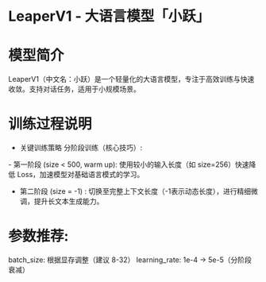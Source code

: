 # LeaperV1 - 大语言模型「小跃」

# 模型简介
LeaperV1​（中文名：小跃）是一个轻量化的大语言模型，专注于高效训练与快速收敛。支持对话任务，适用于小规模场景。

# 训练过程说明
- 关键训练策略
  ​分阶段训练​（核心技巧）:

​- 第一阶段 (size < 500, warm up):
  使用较小的输入长度（如 size=256）快速降低 Loss，加速模型对基础语言模式的学习。
- ​第二阶段 (size = -1) :
  切换至完整上下文长度（-1表示动态长度），进行精细微调，提升长文本生成能力。

# ​参数推荐:
batch_size: 根据显存调整（建议 8-32）
learning_rate: 1e-4 → 5e-5（分阶段衰减）